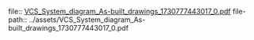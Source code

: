 file:: [VCS_System_diagram_As-built_drawings_1730777443017_0.pdf](../assets/VCS_System_diagram_As-built_drawings_1730777443017_0.pdf)
file-path:: ../assets/VCS_System_diagram_As-built_drawings_1730777443017_0.pdf
